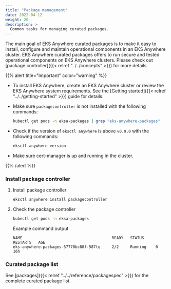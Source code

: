 ```yaml
---
title: "Package management"
date: 2022-04-12
weight: 20
description: >
  Common tasks for managing curated packages.
---
```


The main goal of EKS Anywhere curated packages is to make it easy to install, configure and maintain operational components in an EKS Anywhere cluster. EKS Anywhere curated packages offers to run secure and tested operational components on EKS Anywhere clusters. Please check out [package controller]({{< relref "../../concepts" >}}) for more details.

{{% alert title="Important" color="warning" %}}

* To install EKS Anywhere, create an EKS Anywhere cluster or review the EKS Anywhere system requirements. See the [Getting started]({{< relref "../../getting-started" >}}) guide for details.

* Make sure `packagecontroller` is not installed with the following commands:
    ```bash
    kubectl get pods -n eksa-packages | grep "eks-anywhere-packages"
    ```
* Check if the version of `eksctl anywhere` is above `v0.9.0` with the following commands:
    ```bash
    eksctl anywhere version
    ```
* Make sure cert-manager is up and running in the cluster.

{{% /alert %}}

### Install package controller

1. Install package controller
    ```bash
    eksctl anywhere install packagecontroller
    ```

1. Check the package controller
    ```bash
    kubectl get pods -n eksa-packages
    ```

    Example command output
    ```
    NAME                                       READY   STATUS     RESTARTS   AGE
    eks-anywhere-packages-57778bc88f-587tq     2/2     Running    0          16h
    ```
### Curated package list
See [packages]({{< relref "../../reference/packagespec" >}}) for the complete curated package list.